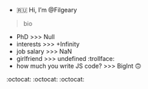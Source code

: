 - :ru: Hi, I’m @Filgeary
> bio
- PhD >>> Null
- interests >>> +Infinity
- job salary >>> NaN
- girlfriend >>> undefined :trollface:
- how much you write JS code? >>> BigInt 🙃

:octocat: :octocat: :octocat:

<!---
Filgeary/Filgeary is a ✨ special ✨ repository because its `README.md` (this file) appears on your GitHub profile.
You can click the Preview link to take a look at your changes.
--->
